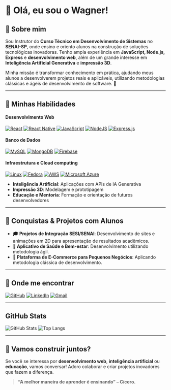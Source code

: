 # 👋 Olá, eu sou o Wagner!

## 🚀 Sobre mim

Sou Instrutor do **Curso Técnico em Desenvolvimento de Sistemas** no **SENAI-SP**, onde ensino e oriento alunos na construção de soluções tecnológicas inovadoras. Tenho ampla experiência em **JavaScript, Node.js, Express** e **desenvolvimento web**, além de um grande interesse em **Inteligência Artificial Generativa** e **impressão 3D**.

Minha missão é transformar conhecimento em prática, ajudando meus alunos a desenvolverem projetos reais e aplicáveis, utilizando metodologias clássicas e ágeis de desenvolvimento de software. 🚀

---

## 🎯 Minhas Habilidades

#### **Desenvolvimento Web**

[![React](https://img.shields.io/badge/React-%2320232a.svg?logo=react&logoColor=%2361DAFB)](#)
[![React Native](https://img.shields.io/badge/React_Native-%2320232a.svg?logo=react&logoColor=%2361DAFB)](#)
[![JavaScript](https://img.shields.io/badge/JavaScript-F7DF1E?logo=javascript&logoColor=000)](#)
[![NodeJS](https://img.shields.io/badge/Node.js-6DA55F?logo=node.js&logoColor=white)](#)
[![Express.js](https://img.shields.io/badge/Express.js-%23404d59.svg?logo=express&logoColor=%2361DAFB)](#)

#### **Banco de Dados**

[![MySQL](https://img.shields.io/badge/MySQL-4479A1?logo=mysql&logoColor=fff)](#)
[![MongoDB](https://img.shields.io/badge/MongoDB-%234ea94b.svg?logo=mongodb&logoColor=white)](#)
[![Firebase](https://img.shields.io/badge/Firebase-039BE5?logo=Firebase&logoColor=white)](#)

#### **Infraestrutura e Cloud computing**

[![Linux](https://img.shields.io/badge/Linux-FCC624?logo=linux&logoColor=black)](#)
[![Fedora](https://img.shields.io/badge/Fedora-51A2DA?logo=fedora&logoColor=fff)](#)
[![AWS](https://custom-icon-badges.demolab.com/badge/AWS-%23FF9900.svg?logo=aws&logoColor=white)](#)
[![Microsoft Azure](https://custom-icon-badges.demolab.com/badge/Microsoft%20Azure-0089D6?logo=msazure&logoColor=white)](#)

- **Inteligência Artificial**: Aplicações com APIs de IA Generativa
- **Impressão 3D**: Modelagem e prototipagem
- **Educação e Mentoria**: Formação e orientação de futuros desenvolvedores

---

## 📌 Conquistas & Projetos com Alunos

- **🎓 Projetos de Integração SESI/SENAI**: Desenvolvimento de sites e animações em 2D para apresentação de resultados acadêmicos.
- **📱 Aplicativo de Saúde e Bem-estar**: Desenvolvimento utilizando metodologia ágil.
- **🛒 Plataforma de E-Commerce para Pequenos Negócios**: Aplicando metodologia clássica de desenvolvimento.

---

## 📢 Onde me encontrar

[![GitHub](https://img.shields.io/badge/GitHub-%23121011.svg?logo=github&logoColor=white)](https://github.com/wsabor)
[![LinkedIn](https://custom-icon-badges.demolab.com/badge/LinkedIn-0A66C2?logo=linkedin-white&logoColor=fff)](https://www.linkedin.com/in/wsabor)
[![Gmail](https://img.shields.io/badge/Gmail-D14836?logo=gmail&logoColor=white)](mailto:wsabor.senai@gmail.com)

---

## GitHub Stats

![GitHub Stats](https://github-readme-stats.vercel.app/api?username=wsabor&theme=transparent&bg_color=000&border_color=30A3DC&show_icons=true&icon_color=30A3DC&title_color=E94D5F&text_color=FFF)
![Top Langs](https://github-readme-stats-git-masterrstaa-rickstaa.vercel.app/api/top-langs/?username=wsabor&layout=compact&bg_color=000&border_color=30A3DC&title_color=E94D5F&text_color=FFF)

---

## 🚀 Vamos construir juntos?

Se você se interessa por **desenvolvimento web**, **inteligência artificial** ou **educação**, vamos conversar! Adoro colaborar e criar projetos inovadores que fazem a diferença.

> **“A melhor maneira de aprender é ensinando” – Cícero.**
